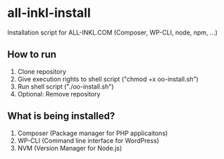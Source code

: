 # all-inkl-install
Installation script for ALL-INKL.COM (Composer, WP-CLI, node, npm, ...)


## How to run
1. Clone repository
2. Give execution rights to shell script ("chmod +x oo-install.sh")
3. Run shell script ("./oo-install.sh")
4. Optional: Remove repository

## What is being installed?
1. Composer (Package manager for PHP applicaitons)
2. WP-CLI (Command line interface for WordPress)
3. NVM (Version Manager for Node.js)

